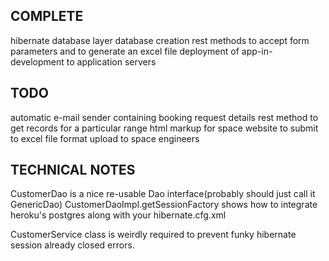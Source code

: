 ## COMPLETE
hibernate database layer
database creation
rest methods to accept form parameters and to generate an excel file
deployment of app-in-development to application servers

## TODO
automatic e-mail sender containing booking request details
rest method to get records for a particular range
html markup for space website to submit to
excel file format
upload to space engineers





## TECHNICAL NOTES
CustomerDao is a nice re-usable Dao interface(probably should just call it GenericDao)
CustomerDaoImpl.getSessionFactory shows how to integrate heroku's postgres along with your hibernate.cfg.xml

CustomerService class is weirdly required to prevent funky hibernate session already closed errors.